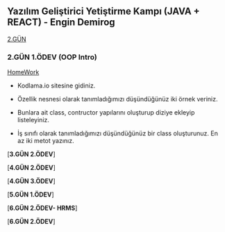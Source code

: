 ## Yazılım Geliştirici Yetiştirme Kampı (JAVA + REACT) - Engin Demirog

[2.GÜN](https://github.com/cceydae/JavaReactSoftwareDeveloperCamp/tree/main/oopIntroDayTwoWorkOne/src/oopIntroDayTwoWorkOne)

### 2.GÜN 1.ÖDEV (OOP Intro)
[HomeWork](https://github.com/cceydae/JavaReactSoftwareDeveloperCamp/tree/main/oopIntroDayTwoWorkOne/src/oopIntroDayTwoWorkOne)

- Kodlama.io sitesine gidiniz.

- Özellik nesnesi olarak tanımladığımızı düşündüğünüz iki örnek veriniz.

- Bunlara ait class, contructor yapılarını oluşturup diziye ekleyip listeleyiniz.

- İş sınıfı olarak tanımladığımızı düşündüğünüz bir class oluşturunuz. En az iki metot yazınız.

[**3.GÜN 2.ÖDEV**]

[**4.GÜN 2.ÖDEV**]

[**4.GÜN 3.ÖDEV**]

[**5.GÜN 1.ÖDEV**]

[**6.GÜN 2.ÖDEV- HRMS**]

[**6.GÜN 2.ÖDEV**]
